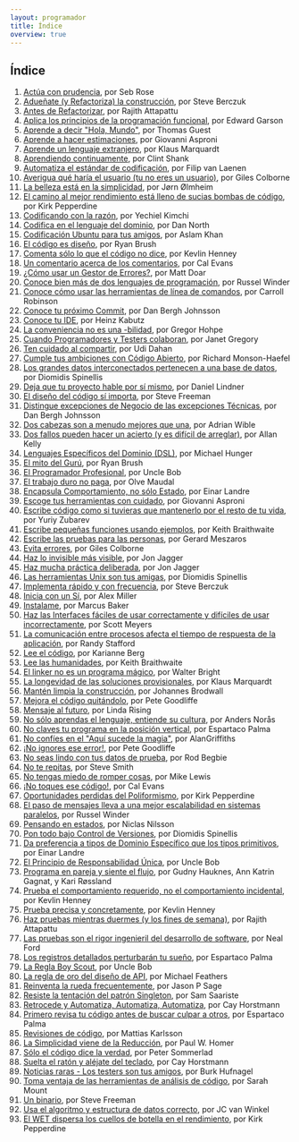 ```yaml
---
layout: programador
title: Índice
overview: true
---
```


## Índice

1. [Actúa con prudencia](actua-con-prudencia.html), por Seb Rose
2. [Adueñate (y Refactoriza) la construcción](aduenate-build.html), por Steve Berczuk
3. [Antes de Refactorizar](antes-de-refactorizar.html), por Rajith Attapattu
4. [Aplica los principios de la programación funcional](aplica-programacion-funcional.html), por Edward Garson
5. [Aprende a decir "Hola, Mundo"](aprende-decir-hola-mundo.html), por Thomas Guest
6. [Aprende a hacer estimaciones](aprende-estimaciones.html), por Giovanni Asproni
7. [Aprende un lenguaje extranjero](aprende-lenguaje-extranjero.html), por Klaus Marquardt
8. [Aprendiendo continuamente](aprendiendo-continuamente.html), por Clint Shank
9. [Automatiza el estándar de codificación](automatiza-estandar-codificacion.html), por Filip van Laenen
10. [Averigua qué haría el usuario (tu no eres un usuario)](averigua-que-haria-usuario.html), por Giles Colborne
11. [La belleza está en la simplicidad](belleza-simplicidad.html), por Jørn Ølmheim
12. [El camino al mejor rendimiento está lleno de sucias bombas de código](camino-al-rendimiento-bombas-codigo.html), por Kirk Pepperdine
13. [Codificando con la razón](codifica-con-la-razon.html), por Yechiel Kimchi
14. [Codifica en el lenguaje del dominio](codifica-en-lenguaje-del-dominio.html), por Dan North
15. [Codificación Ubuntu para tus amigos](codificacion-ubuntu.html), por Aslam Khan
16. [El código es diseño](codigo-es-disenno.html), por Ryan Brush
17. [Comenta sólo lo que el código no dice](comenta-codigo-no-dice.html), por Kevlin Henney
18. [Un comentario acerca de los comentarios](comentario-acerca-de-comentarios.html), por Cal Evans
19. [¿Cómo usar un Gestor de Errores?](como-usar-bug-tracker.html), por Matt Doar
20. [Conoce bien más de dos lenguajes de programación](conoce-bien-dos-lenguajes.html), por Russel Winder
21. [Conoce cómo usar las herramientas de línea de comandos](conoce-como-usar-linea-comando.html), por Carroll Robinson
22. [Conoce tu próximo Commit](conoce-proximo-commit.html), por Dan Bergh Johnsson
23. [Conoce tu IDE](conoce-tu-ide.html), por Heinz Kabutz
24. [La conveniencia no es una -bilidad](conveniencia.html), por Gregor Hohpe
25. [Cuando Programadores y Testers colaboran](cuando-programadores-testers-colaboran.html), por Janet Gregory
26. [Ten cuidado al compartir](cuidado-al-compartir.html), por Udi Dahan
27. [Cumple tus ambiciones con Código Abierto](cumple-ambiciones-con-codigo-abierto.html), por Richard Monson-Haefel
28. [Los grandes datos interconectados pertenecen a una base de datos](datos-interconectados-pertenecen-base-de-datos.html), por Diomidis Spinellis
29. [Deja que tu proyecto hable por sí mismo](deja-proyecto-hable-por-si-mismo.html), por Daniel Lindner
30. [El diseño del código sí importa](diseno-en-codigo-importa.html), por Steve Freeman
31. [Distingue excepciones de Negocio de las excepciones Técnicas](distingue-excepciones-negocio-tecnicas.html), por Dan Bergh Johnsson
32. [Dos cabezas son a menudo mejores que una](dos-cabezas-mejor-una.html), por Adrian Wible
33. [Dos fallos pueden hacer un acierto (y es difícil de arreglar)](dos-fallos-pueden-hacer-acierto.html), por Allan Kelly
34. [Lenguajes Específicos del Dominio (DSL)](dsl.html), por Michael Hunger
35. [El mito del Gurú](el-mito-del-guru.html), por Ryan Brush
36. [El Programador Profesional](el-programador-profesional.html), por Uncle Bob
37. [El trabajo duro no paga](el-trabajo-duro-no-paga.html), por Olve Maudal
38. [Encapsula Comportamiento, no sólo Estado](encapsula-comportamiento.html), por Einar Landre
39. [Escoge tus herramientas con cuidado](escoge-herramientas-con-cuidado.html), por Giovanni Asproni
40. [Escribe código como si tuvieras que mantenerlo por el resto de tu vida](escribe-codigo-mantenerlo-por-vida.html), por Yuriy Zubarev
41. [Escribe pequeñas funciones usando ejemplos](escribe-funciones-con-ejemplos.html), por Keith Braithwaite
42. [Escribe las pruebas para las personas](escribe-pruebas-para-personas.html), por Gerard Meszaros
43. [Evita errores](evita-errores.html), por Giles Colborne
44. [Haz lo invisible más visible](haz-lo-invisible-mas-visible.html), por Jon Jagger
45. [Haz mucha práctica deliberada](haz-mucha-practica-deliberada.html), por Jon Jagger
46. [Las herramientas Unix son tus amigas](herramientas-unix-amigas.html), por Diomidis Spinellis
47. [Implementa rápido y con frecuencia](implementa-rapido-y-con-frecuencia.html), por Steve Berczuk
48. [Inicia con un Sí](inicia-con-un-si.html), por Alex Miller
49. [Instalame](instalame.html), por Marcus Baker
50. [Haz las Interfaces fáciles de usar correctamente y difíciles de usar incorrectamente](interfaces-faciles-usar.html), por Scott Meyers
51. [La comunicación entre procesos afecta el tiempo de respuesta de la aplicación](ipc-afecta.html), por Randy Stafford
52. [Lee el código](lee-el-codigo.html), por Karianne Berg
53. [Lee las humanidades](lee-humanidades.html), por Keith Braithwaite
54. [El linker no es un programa mágico](linker-no-magico.html), por Walter Bright
55. [La longevidad de las soluciones provisionales](longevidad-soluciones-provisionales.html), por Klaus Marquardt
56. [Mantén limpia la construcción](manten-limpia-construccion.html), por Johannes Brodwall
57. [Mejora el código quitándolo](mejora-codigo-quitandolo.html), por Pete Goodliffe
58. [Mensaje al futuro](mensaje-al-futuro.html), por Linda Rising
59. [No sólo aprendas el lenguaje, entiende su cultura](no-aprendas-lenguaje-entiende-su-cultura.html), por Anders Norås
60. [No claves tu programa en la posición vertical](no-claves-programa.html), por Espartaco Palma
61. [No confíes en el "Aquí sucede la magia"](no-confies-magia.html), por AlanGriffiths
62. [¡No ignores ese error!](no-ignores-error.html), por Pete Goodliffe
63. [No seas lindo con tus datos de prueba](no-seas-lindo-pruebas.html), por Rod Begbie
64. [No te repitas](no-te-repitas.html), por Steve Smith
65. [No tengas miedo de romper cosas](no-tengas-miedo-de-romper-cosas.html), por Mike Lewis
66. [¡No toques ese código!](no-toques-ese-codigo.html), por Cal Evans
67. [Oportunidades perdidas del Poliformismo](oportunidades-perdidas-polimorfismo.html), por Kirk Pepperdine
68. [El paso de mensajes lleva a una mejor escalabilidad en sistemas paralelos](paso-mensajes-mejor-escalabilidad.html), por Russel Winder
69. [Pensando en estados](pensando-en-estados.html), por Niclas Nilsson
70. [Pon todo bajo Control de Versiones](pon-todo-bajo-control-de-versiones.html), por Diomidis Spinellis
71. [Da preferencia a tipos de Dominio Específico que los tipos primitivos](preferencia-tipos-dominio-especifico.html), por Einar Landre
72. [El Principio de Responsabilidad Única](principio-responsabilidad-unica.html), por Uncle Bob
73. [Programa en pareja y siente el flujo](programa-en-pareja-siente-flujo.html), por Gudny Hauknes, Ann Katrin Gagnat, y Kari Røssland 
74. [Prueba el comportamiento requerido, no el comportamiento incidental](prueba-comportamiento-requerido-no-incidental.html), por Kevlin Henney
75. [Prueba precisa y concretamente](prueba-precisa-concretamente.html), por Kevlin Henney
76. [Haz pruebas mientras duermes (y los fines de semana)](pruebas-fin-de-semana.html), por Rajith Attapattu
77. [Las pruebas son el rigor ingenieril del desarrollo de software](pruebas-son-rigor-ingenieril.html), por Neal Ford
78. [Los registros detallados perturbarán tu sueño](registros-detallados-quitaran-sueno.html), por Espartaco Palma
79. [La Regla Boy Scout](regla-boy-scout.html), por Uncle Bob
80. [La regla de oro del diseño de API](regla-oro-api.html), por Michael Feathers
81. [Reinventa la rueda frecuentemente](reinventa-rueda-frecuentemente.html), por Jason P Sage
82. [Resiste la tentación del patrón Singleton](resiste-tentacion-singleton.html), por Sam Saariste
83. [Retrocede y Automatiza, Automatiza, Automatiza](retrocede-automatiza.html), por Cay Horstmann
84. [Primero revisa tu código antes de buscar culpar a otros](revisa-tu-codigo.html), por Espartaco Palma
85. [Revisiones de código](revisiones-codigo.html), por Mattias Karlsson
86. [La Simplicidad viene de la Reducción](simplicidad-reduccion.html), por Paul W. Homer
87. [Sólo el código dice la verdad](solo-codigo-dice-verdad.html), por Peter Sommerlad
88. [Suelta el ratón y aléjate del teclado](suelta-raton-alejate-teclado.html), por Cay Horstmann
89. [Noticias raras - Los testers son tus amigos](testers-amigos.html), por Burk Hufnagel
90. [Toma ventaja de las herramientas de análisis de código](toma-ventaja-analisis-codigo.html), por Sarah Mount
91. [Un binario](un-binario.html), por Steve Freeman
92. [Usa el algoritmo y estructura de datos correcto](usa-algoritmo-estructura-de-datos-correcto.html), por JC van Winkel
93. [El WET dispersa los cuellos de botella en el rendimiento](wet-dispersa-cuellos-de-botella.html), por Kirk Pepperdine
